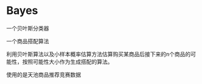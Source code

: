 # Bayes
一个贝叶斯分类器

一个商品搭配算法

利用贝叶斯算法以及小样本概率估算方法估算购买某商品后接下来的n个商品的可能性，按照可能性大小作为生成搭配的算法。

使用的是天池商品推荐竞赛数据

